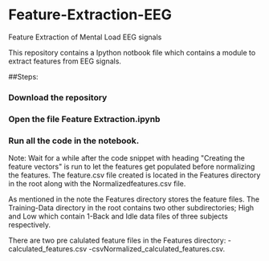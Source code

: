 # Feature-Extraction-EEG
Feature Extraction of Mental Load EEG signals

This repository contains a Ipython notbook file which contains a module to extract features from EEG signals.

##Steps:
###  Download the repository
###  Open the file Feature Extraction.ipynb
###  Run all the code in the notebook.

Note: Wait for a while after the code snippet with heading "Creating the feature vectors" is run to let the features get populated before normalizing the features. The feature.csv file created is located in the Features directory in the root along with the Normalizedfeatures.csv file.


As mentioned in the note the Features directory stores the feature files. The Training-Data directory in the root contains two other subdirectories; High and Low which contain 1-Back and Idle data files of three subjects respectively.

There are two pre calulated feature files in the Features directory: 
    -calculated_features.csv
    -csvNormalized_calculated_features.csv.




